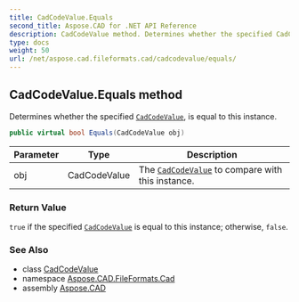 ```yaml
---
title: CadCodeValue.Equals
second_title: Aspose.CAD for .NET API Reference
description: CadCodeValue method. Determines whether the specified CadCodeValue is equal to this instance
type: docs
weight: 50
url: /net/aspose.cad.fileformats.cad/cadcodevalue/equals/
---
```

## CadCodeValue.Equals method

Determines whether the specified [`CadCodeValue`](../), is equal to this instance.

```csharp
public virtual bool Equals(CadCodeValue obj)
```

| Parameter | Type | Description |
| --- | --- | --- |
| obj | CadCodeValue | The [`CadCodeValue`](../) to compare with this instance. |

### Return Value

`true` if the specified [`CadCodeValue`](../) is equal to this instance; otherwise, `false`.

### See Also

* class [CadCodeValue](../)
* namespace [Aspose.CAD.FileFormats.Cad](../../cadcodevalue/)
* assembly [Aspose.CAD](../../../)


